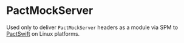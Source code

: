 # PactMockServer

Used only to deliver `PactMockServer` headers as a module via SPM to [PactSwift](https://github.com/surpher/PactSwift) on Linux platforms.
